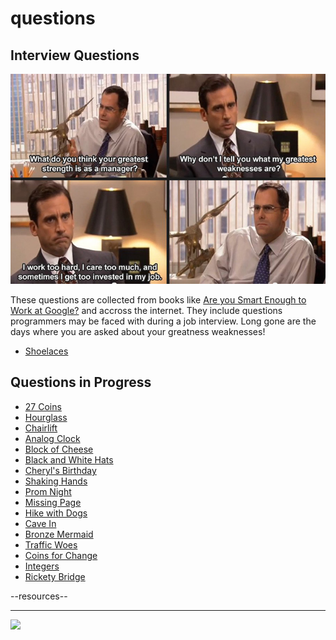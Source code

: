 # questions

<style>@import url("//readme.codeadam.ca/readme.css");</style>

## Interview Questions

![Greatest Weakness](images/greatest-weakness.jpg)

These questions are collected from books like [Are you Smart Enough to Work at Google?](https://www.indigo.ca/en-ca/are-you-smart-enough-to-work-at-google/9780316099981.html) and accross the internet. They include questions programmers may be faced with during a job interview. Long gone are the days where you are asked about your greatness weaknesses!

- [Shoelaces](/shoelaces)

## Questions in Progress

- [27 Coins](/coins)
- [Hourglass](/hourglass)
- [Chairlift](/chairlift)
- [Analog Clock](/analog)
- [Block of Cheese](/cheese)
- [Black and White Hats](/hats)
- [Cheryl's Birthday](/cheryl)
- [Shaking Hands](/hands)
- [Prom Night](/prom)
- [Missing Page](/page)
- [Hike with Dogs](/hike)
- [Cave In](/cave)
- [Bronze Mermaid](/mermaid)
- [Traffic Woes](/traffic)
- [Coins for Change](/change)
- [Integers](/integers)
- [Rickety Bridge](/bridge)

<div class="components" id="resources">--resources--</div>
<script src="https://cdn.codeadam.ca/components@1.0.0/components.js"></script>

---

<a href="https://codeadam.ca">
<img src="https://cdn.codeadam.ca/images@1.0.0/codeadam-logo-coloured-horizontal.png" width="100">
</a>
